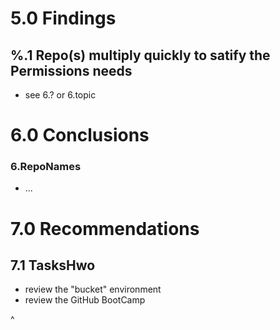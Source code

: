 # 5.0 Findings

## %.1 Repo(s) multiply quickly to satify the Permissions needs
* see 6.? or 6.topic

# 6.0 Conclusions

### 6.RepoNames
* ...

# 7.0 Recommendations
## 7.1 TasksHwo
* review the "bucket" environment
* review the GitHub BootCamp

^
